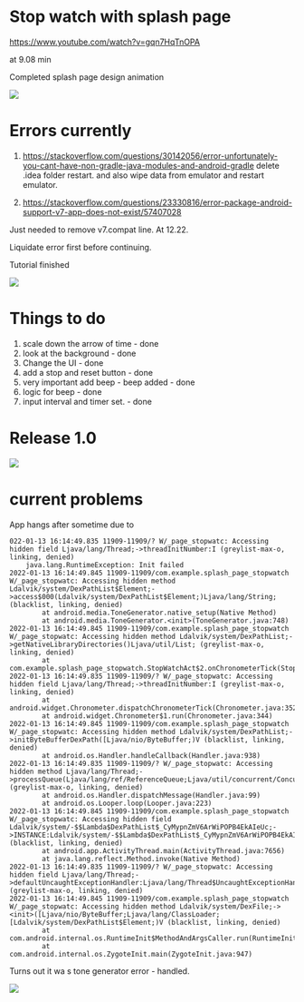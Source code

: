 # Stop watch with splash page

https://www.youtube.com/watch?v=gqn7HqTnOPA

at 9.08 min

Completed splash page design animation

![](splash_page.gif)

# Errors currently

1. https://stackoverflow.com/questions/30142056/error-unfortunately-you-cant-have-non-gradle-java-modules-and-android-gradle
delete .idea folder restart. and also wipe data from emulator and restart emulator.

2. https://stackoverflow.com/questions/23330816/error-package-android-support-v7-app-does-not-exist/57407028

Just needed to remove v7.compat line.
At 12.22.

Liquidate error first before continuing.

Tutorial finished

![](tut_finished.png)
# Things to do

1. scale down the arrow of time - done 
2. look at the background - done
3. Change the UI - done
4. add a stop and reset button - done
5. very important add beep - beep added - done
6. logic for beep - done
7. input interval and timer set. - done

# Release 1.0

![](final_timer.gif)

# current problems

App hangs after sometime due to

```
022-01-13 16:14:49.835 11909-11909/? W/_page_stopwatc: Accessing hidden field Ljava/lang/Thread;->threadInitNumber:I (greylist-max-o, linking, denied)
    java.lang.RuntimeException: Init failed
2022-01-13 16:14:49.845 11909-11909/com.example.splash_page_stopwatch W/_page_stopwatc: Accessing hidden method Ldalvik/system/DexPathList$Element;->access$000(Ldalvik/system/DexPathList$Element;)Ljava/lang/String; (blacklist, linking, denied)
        at android.media.ToneGenerator.native_setup(Native Method)
        at android.media.ToneGenerator.<init>(ToneGenerator.java:748)
2022-01-13 16:14:49.845 11909-11909/com.example.splash_page_stopwatch W/_page_stopwatc: Accessing hidden method Ldalvik/system/DexPathList;->getNativeLibraryDirectories()Ljava/util/List; (greylist-max-o, linking, denied)
        at com.example.splash_page_stopwatch.StopWatchAct$2.onChronometerTick(StopWatchAct.java:93)
2022-01-13 16:14:49.835 11909-11909/? W/_page_stopwatc: Accessing hidden field Ljava/lang/Thread;->threadInitNumber:I (greylist-max-o, linking, denied)
        at android.widget.Chronometer.dispatchChronometerTick(Chronometer.java:352)
        at android.widget.Chronometer$1.run(Chronometer.java:344)
2022-01-13 16:14:49.845 11909-11909/com.example.splash_page_stopwatch W/_page_stopwatc: Accessing hidden method Ldalvik/system/DexPathList;->initByteBufferDexPath([Ljava/nio/ByteBuffer;)V (blacklist, linking, denied)
        at android.os.Handler.handleCallback(Handler.java:938)
2022-01-13 16:14:49.835 11909-11909/? W/_page_stopwatc: Accessing hidden method Ljava/lang/Thread;->processQueue(Ljava/lang/ref/ReferenceQueue;Ljava/util/concurrent/ConcurrentMap;)V (greylist-max-o, linking, denied)
        at android.os.Handler.dispatchMessage(Handler.java:99)
        at android.os.Looper.loop(Looper.java:223)
2022-01-13 16:14:49.845 11909-11909/com.example.splash_page_stopwatch W/_page_stopwatc: Accessing hidden field Ldalvik/system/-$$Lambda$DexPathList$_CyMypnZmV6ArWiPOPB4EkAIeUc;->INSTANCE:Ldalvik/system/-$$Lambda$DexPathList$_CyMypnZmV6ArWiPOPB4EkAIeUc; (blacklist, linking, denied)
        at android.app.ActivityThread.main(ActivityThread.java:7656)
        at java.lang.reflect.Method.invoke(Native Method)
2022-01-13 16:14:49.835 11909-11909/? W/_page_stopwatc: Accessing hidden field Ljava/lang/Thread;->defaultUncaughtExceptionHandler:Ljava/lang/Thread$UncaughtExceptionHandler; (greylist-max-o, linking, denied)
2022-01-13 16:14:49.845 11909-11909/com.example.splash_page_stopwatch W/_page_stopwatc: Accessing hidden method Ldalvik/system/DexFile;-><init>([Ljava/nio/ByteBuffer;Ljava/lang/ClassLoader;[Ldalvik/system/DexPathList$Element;)V (blacklist, linking, denied)
        at com.android.internal.os.RuntimeInit$MethodAndArgsCaller.run(RuntimeInit.java:592)
        at com.android.internal.os.ZygoteInit.main(ZygoteInit.java:947)

```
Turns out it wa s tone generator error - handled.

![](full_timer.png)